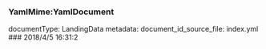 ### YamlMime:YamlDocument
documentType: LandingData
metadata:
    document_id_source_file: index.yml
    ### 2018/4/5 16:31:2
